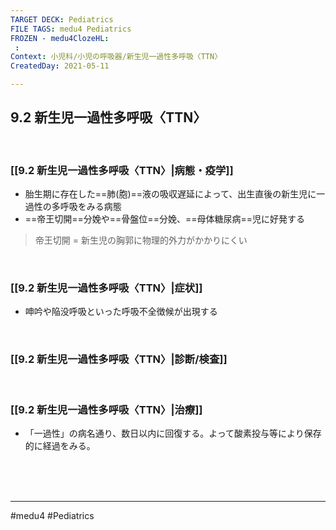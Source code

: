```yaml
---
TARGET DECK: Pediatrics
FILE TAGS: medu4 Pediatrics
FROZEN - medu4ClozeHL:
 : 
Context: 小児科/小児の呼吸器/新生児一過性多呼吸〈TTN〉
CreatedDay: 2021-05-11

---
```


## 9.2 新生児一過性多呼吸〈TTN〉

<br>

### [[9.2 新生児一過性多呼吸〈TTN〉|病態・疫学]]
* 胎生期に存在した==肺(胞)==液の吸収遅延によって、出生直後の新生児に一過性の多呼吸をみる病態
* ==帝王切開==分娩や==骨盤位==分娩、==母体糖尿病==児に好発する
<!--ID: 1620738659130-->


>帝王切開 = 新生児の胸郭に物理的外力がかかりにくい

<br>

### [[9.2 新生児一過性多呼吸〈TTN〉|症状]]
* 呻吟や陥没呼吸といった呼吸不全徴候が出現する

<br>

### [[9.2 新生児一過性多呼吸〈TTN〉|診断/検査]]

 

<br>

### [[9.2 新生児一過性多呼吸〈TTN〉|治療]]
* 「一過性」の病名通り、数日以内に回復する。よって酸素投与等により保存的に経過をみる。

<br><br><br>

---
#medu4 #Pediatrics
